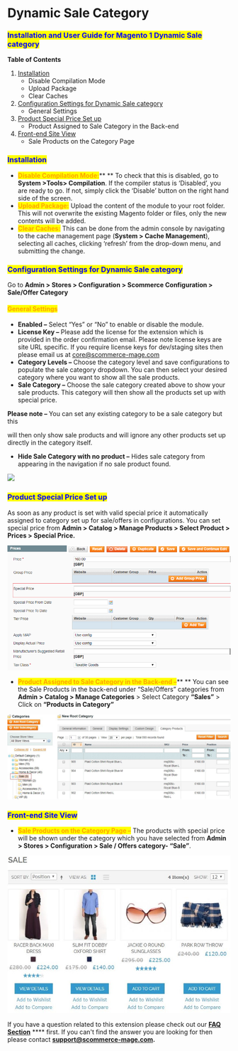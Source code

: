# Dynamic Sale Category

### <mark style="color:blue;">Installation and User Guide for Magento 1 Dynamic Sale category</mark>

**Table of Contents**

1. [Installation ](dynamic-sale-category.md#\_bookmark0)
   * Disable Compilation Mode&#x20;
   * Upload Package&#x20;
   * Clear Caches&#x20;
2. [Configuration Settings for Dynamic Sale category ](dynamic-sale-category.md#\_bookmark4)
   * General Settings&#x20;
3. [Product Special Price Set up ](dynamic-sale-category.md#\_bookmark6)
   * Product Assigned to Sale Category in the Back-end&#x20;
4. [Front-end Site View ](dynamic-sale-category.md#\_bookmark8)
   * Sale Products on the Category Page&#x20;

### <mark style="color:blue;">Installation</mark> <a href="#_bookmark0" id="_bookmark0"></a>

* <mark style="color:orange;">**Disable Compilation Mode:**</mark>** ** To check that this is disabled, go to **System >Tools> Compilation**. If the compiler status is ‘Disabled’, you are ready to go. If not, simply click the ‘Disable’ button on the right hand side of the screen.
* <mark style="color:orange;">**Upload Package:**</mark> Upload the content of the module to your root folder. This will not overwrite the existing Magento folder or files, only the new contents will be added.
* <mark style="color:orange;">**Clear Caches:**</mark> This can be done from the admin console by navigating to the cache management page (**System > Cache Management**), selecting all caches, clicking ‘refresh’ from the drop-down menu, and submitting the change.

### <mark style="color:blue;">Configuration Settings for Dynamic Sale category</mark> <a href="#_bookmark4" id="_bookmark4"></a>

Go to **Admin > Stores > Configuration > Scommerce Configuration > Sale/Offer Category**

#### <mark style="color:orange;">General Settings</mark> <a href="#_bookmark5" id="_bookmark5"></a>

* **Enabled –** Select “Yes” or “No” to enable or disable the module.
* **License Key –** Please add the license for the extension which is provided in the order confirmation email. Please note license keys are site URL specific. If you require license keys for dev/staging sites then please email us at [core@scommerce-mage.com](mailto:core@scommerce-mage.com)
* **Category Levels –** Choose the category level and save configurations to populate the sale category dropdown. You can then select your desired category where you want to show all the sale products.
* **Sale Category –** Choose the sale category created above to show your sale products. This category will then show all the products set up with special price.

**Please note –** You can set any existing category to be a sale category but this

will then only show sale products and will ignore any other products set up directly in the category itself.

* **Hide Sale Category with no product –** Hides sale category from appearing in the navigation if no sale product found.

![](../../.gitbook/assets/m1sale\_general.jpg)

### <mark style="color:blue;">Product Special Price Set up</mark> <a href="#_bookmark6" id="_bookmark6"></a>

As soon as any product is set with valid special price it automatically assigned to category set up for sale/offers in configurations. You can set special price from **Admin > Catalog > Manage Products > Select Product > Prices > Special Price.**

![](<../../.gitbook/assets/2 (55)>)

* <mark style="color:orange;">**Product Assigned to Sale Category in the Back-end –**</mark>** ** You can see the Sale Products in the back-end under “Sale/Offers” categories from **Admin > Catalog > Manage Categories** > Select Category **“Sales”** > Click on **“Products in Category”**

![](<../../.gitbook/assets/3 (87)>)

### <mark style="color:blue;">Front-end Site View</mark> <a href="#_bookmark8" id="_bookmark8"></a>

* <mark style="color:orange;">**Sale Products on the Category Page –**</mark> The products with special price will be shown under the category which you have selected from **Admin > Stores > Configuration > Sale / Offers category- “Sale”**.

![A screenshot of a cell phone  Description automatically generated](<../../.gitbook/assets/4 (77)>)

If you have a question related to this extension please check out our [**FAQ Section**](https://www.scommerce-mage.com/magento-dynamic-sale-category.html#faq) **** first. If you can't find the answer you are looking for then please contact [**support@scommerce-mage.com**](mailto:core@scommerce-mage.com)**.**
